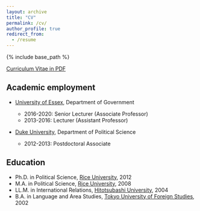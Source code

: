 ```yaml
---
layout: archive
title: "CV"
permalink: /cv/
author_profile: true
redirect_from:
  - /resume
---
```


{% include base_path %}

[Curriculum Vitae in PDF](/files/cv_chiba.pdf)

## <i class="fas fa-university"></i> Academic employment
* [University of Essex](https://www.essex.ac.uk/), Department of Government
  * 2016-2020: Senior Lecturer (Associate Professor)
  * 2013-2016: Lecturer (Assistant Professor)

* [Duke University](https://duke.edu/), Department of Political Science
  * 2012-2013: Postdoctoral Associate

## <i class="fas fa-graduation-cap"></i> Education
* Ph.D. in Political Science, [Rice University](https://www.rice.edu/), 2012
* M.A. in Political Science, [Rice University](https://www.rice.edu/), 2008
* LL.M. in International Relations, [Hitotsubashi University](https://www.hit-u.ac.jp/), 2004
* B.A. in Language and Area Studies, [Tokyo University of Foreign Studies](http://www.tufs.ac.jp/), 2002
